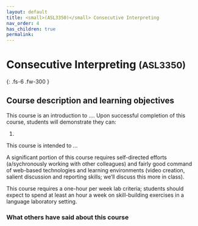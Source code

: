 ```yaml
---
layout: default
title: <small>(ASL3350)</small> Consecutive Interpreting
nav_order: 4
has_children: true
permalink:
---
```


# Consecutive Interpreting <small>(ASL3350)</small>

{: .fs-6 .fw-300 }

## Course description and learning objectives

This course is an introduction to .... Upon successful completion of this course, students will demonstrate they can:

1. 

This course is intended to ... 

A significant portion of this course requires self-directed efforts (a/sychronously working with other colleagues) and fairly good command of web-based technologies and learning environments (video creation, salient discussion and reporting skills; we’ll discuss this more in class).

This course requires a one-hour per week lab criteria; students should expect to spend at least an hour a week on skill-building exercises in a language laboratory setting.

### What others have said about this course
